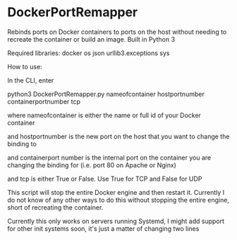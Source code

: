 # DockerPortRemapper

Rebinds ports on Docker containers to ports on the host without needing to recreate the container or build an image. Built in Python 3

Required libraries:
docker
os
json
urllib3.exceptions
sys

How to use:

In the CLI, enter

python3 DockerPortRemapper.py nameofcontainer hostportnumber containerportnumber tcp

where nameofcontainer is either the name or full id of your Docker container

and hostportnumber is the new port on the host that you want to change the binding to

and containerport number is the internal port on the container you are changing the binding for (i.e. port 80 on Apache or Nginx)

and tcp is either True or False. Use True for TCP and False for UDP

This script will stop the entire Docker engine and then restart it. Currently I do not know of any other ways to do this without stopping the entire engine, short of recreating the container.

Currently this only works on servers running Systemd, I might add support for other init systems soon, it's just a matter of changing two lines
